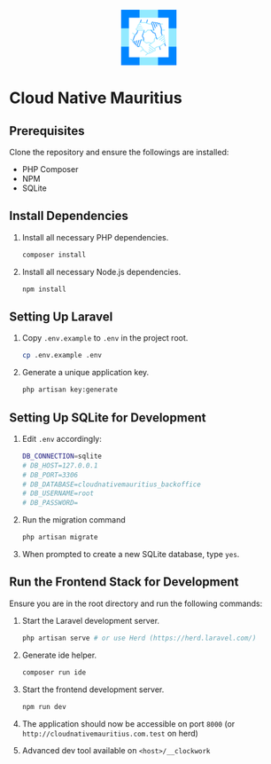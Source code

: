 <p align="center"><a href="https://community.cncf.io/cloud-native-mauritius/" target="_blank"><img src="https://raw.githubusercontent.com/cncf/artwork/3f0fb8808bff60f0899233e5e49aa1af055bb6ab/other/cncg/icon/color/cncg-icon-color.svg" width="100" alt="Cloud Native Community Groups Logo"></a></p>

<!-- <p align="center">
<a href="https://packagist.org/packages/laravel/framework"><img src="https://img.shields.io/packagist/l/laravel/framework" alt="License"></a>
</p> -->

# Cloud Native Mauritius

## Prerequisites

Clone the repository and ensure the followings are installed:

- PHP Composer
- NPM
- SQLite

## Install Dependencies

1. Install all necessary PHP dependencies.

    ```bash
    composer install
    ```

2. Install all necessary Node.js dependencies.

    ```bash
    npm install
    ```

## Setting Up Laravel

1. Copy `.env.example` to `.env` in the project root.

    ```bash
    cp .env.example .env
    ```

2. Generate a unique application key.

    ```bash
    php artisan key:generate
    ```

## Setting Up SQLite for Development

1. Edit `.env` accordingly:

    ```bash
    DB_CONNECTION=sqlite
    # DB_HOST=127.0.0.1
    # DB_PORT=3306
    # DB_DATABASE=cloudnativemauritius_backoffice
    # DB_USERNAME=root
    # DB_PASSWORD=
    ```

2. Run the migration command

    ```bash
    php artisan migrate
    ```

3. When prompted to create a new SQLite database, type `yes`.

## Run the Frontend Stack for Development

Ensure you are in the root directory and run the following commands:

1. Start the Laravel development server.

    ```bash
    php artisan serve # or use Herd (https://herd.laravel.com/)
    ```

2. Generate ide helper.

    ```bash
    composer run ide
    ```

3. Start the frontend development server.

    ```bash
    npm run dev
    ```

4. The application should now be accessible on port `8000` (or `http://cloudnativemauritius.com.test` on herd)


5. Advanced dev tool available on `<host>/__clockwork`

<!-- ## Contributing

Thank you for considering contributing to the Laravel framework! The contribution guide can be found in the [Laravel documentation](https://laravel.com/docs/contributions).

## Code of Conduct

In order to ensure that the Laravel community is welcoming to all, please review and abide by the [Code of Conduct](https://laravel.com/docs/contributions#code-of-conduct).

## Security Vulnerabilities

If you discover a security vulnerability within Laravel, please send an e-mail to Taylor Otwell via [taylor@laravel.com](mailto:taylor@laravel.com). All security vulnerabilities will be promptly addressed.

## License

The Laravel framework is open-sourced software licensed under the [MIT license](https://opensource.org/licenses/MIT). -->
